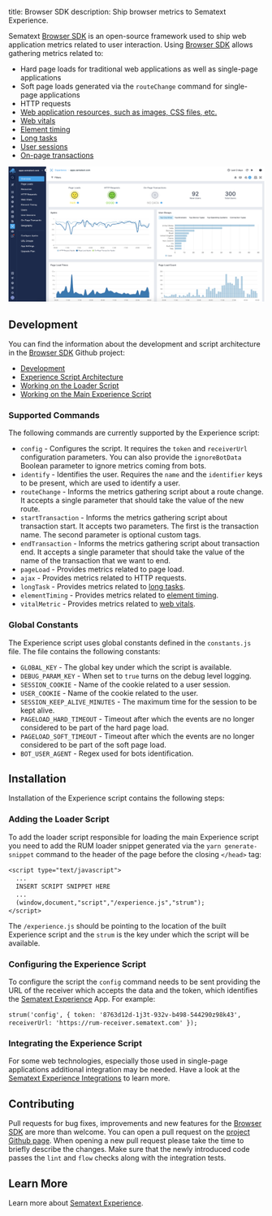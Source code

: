 title: Browser SDK
description: Ship browser metrics to Sematext Experience.

Sematext [Browser SDK](https://github.com/sematext/browser-sdk) is an open-source framework used to ship web application metrics related to user interaction. Using [Browser SDK](https://github.com/sematext/browser-sdk) allows gathering metrics related to:
 
 - Hard page loads for traditional web applications as well as single-page applications
 - Soft page loads generated via the `routeChange` command for single-page applications
 - HTTP requests
 - [Web application resources, such as images, CSS files, etc.](/experience/resources/)
 - [Web vitals](/experience/webvitals/)
 - [Element timing](/experience/element-timing/)
 - [Long tasks](/experience/longtasks/)
 - [User sessions](/experience/user-identification/)
 - [On-page transactions](/experience/on-page-transaction/)

![Sematext Experience Overview](../images/experience/overview.png)

## Development

You can find the information about the development and script architecture in the [Browser SDK](https://github.com/sematext/browser-sdk/) Github project:

 - [Development](https://github.com/sematext/browser-sdk/#development)
 - [Experience Script Architecture](https://github.com/sematext/browser-sdk/#the-experience-script-architecture)
 - [Working on the Loader Script](https://github.com/sematext/browser-sdk/#working-on-the-loader-script)
 - [Working on the Main Experience Script](https://github.com/sematext/browser-sdk/#working-on-the-main-experience-script)

### Supported Commands

The following commands are currently supported by the Experience script:

 - `config` - Configures the script. It requires the `token` and `receiverUrl` configuration parameters. You can also provide the `ignoreBotData` Boolean parameter to ignore metrics coming from bots.
 - `identify` - Identifies the user. Requires the `name` and the `identifier` keys to be present, which are used to identify a user.  
 - `routeChange` - Informs the metrics gathering script about a route change. It accepts a single parameter that should take the value of the new route. 
 - `startTransaction` - Informs the metrics gathering script about transaction start. It accepts two parameters. The first is the transaction name. The second parameter is optional custom tags.
 - `endTransaction` - Informs the metrics gathering script about transaction end. It accepts a single parameter that should take the value of the name of the transaction that we want to end.
 - `pageLoad` - Provides metrics related to page load.
 - `ajax` - Provides metrics related to HTTP requests.
 - `longTask` - Provides metrics related to [long tasks](/experience/longtasks/).
 - `elementTiming` - Provides metrics related to [element timing](/experience/element-timing/).
 - `vitalMetric` - Provides metrics related to [web vitals](/experience/webvitals/).

### Global Constants

The Experience script uses global constants defined in the `constants.js` file. The file contains the following constants:

 - `GLOBAL_KEY` - The global key under which the script is available.
 - `DEBUG_PARAM_KEY` - When set to `true` turns on the debug level logging. 
 - `SESSION_COOKIE` - Name of the cookie related to a user session. 
 - `USER_COOKIE` - Name of the cookie related to the user.
 - `SESSION_KEEP_ALIVE_MINUTES` - The maximum time for the session to be kept alive.
 - `PAGELOAD_HARD_TIMEOUT` - Timeout after which the events are no longer considered to be part of the hard page load.
 - `PAGELOAD_SOFT_TIMEOUT` - Timeout after which the events are no longer considered to be part of the soft page load.
 - `BOT_USER_AGENT` - Regex used for bots identification.

## Installation

Installation of the Experience script contains the following steps:

### Adding the Loader Script

To add the loader script responsible for loading the main Experience script you need to add the RUM loader snippet generated via the `yarn generate-snippet` command to the header of the page before the closing `</head>` tag:

```
<script type="text/javascript">
  ...
  INSERT SCRIPT SNIPPET HERE
  ...
  (window,document,"script","/experience.js","strum");
</script>
```

The `/experience.js` should be pointing to the location of the built Experience script and the `strum` is the key under which the script will be available.

### Configuring the Experience Script

To configure the script the `config` command needs to be sent providing the URL of the receiver which accepts the data and the token, which identifies the [Sematext Experience](https://sematext.com/experience) App. For example:

```
strum('config', { token: '8763d12d-1j3t-932v-b498-544290z98k43', receiverUrl: 'https://rum-receiver.sematext.com' });
```

### Integrating the Experience Script

For some web technologies, especially those used in single-page applications additional integration may be needed. Have a look at the [Sematext Experience Integrations](/experience/integrations/) to learn more.

## Contributing

Pull requests for bug fixes, improvements and new features for the [Browser SDK](https://github.com/sematext/browser-sdk) are more than welcome. You can open a pull request on the [project Github page](https://github.com/sematext/browser-sdk). When opening a new pull request please take the time to briefly describe the changes. Make sure that the newly introduced code passes the `lint` and `flow` checks along with the integration tests.

## Learn More

Learn more about [Sematext Experience](https://sematext.com/experience). 
